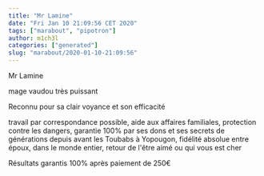 ```yaml
---
title: "Mr Lamine"
date: "Fri Jan 10 21:09:56 CET 2020"
tags: ["marabout", "pipotron"]
author: m1ch3l
categories: ["generated"]
slug: "marabout/2020-01-10-21:09:56"
---
```


Mr Lamine

mage vaudou très puissant

Reconnu pour sa clair voyance et son efficacité

travail par correspondance possible, aide aux affaires familiales, protection contre les dangers, garantie 100% par ses dons et ses secrets de générations depuis avant les Toubabs à Yopougon, fidélité absolue entre époux, dans le monde entier, retour de l'être aimé ou qui vous est cher

Résultats garantis 100% après paiement de 250€
